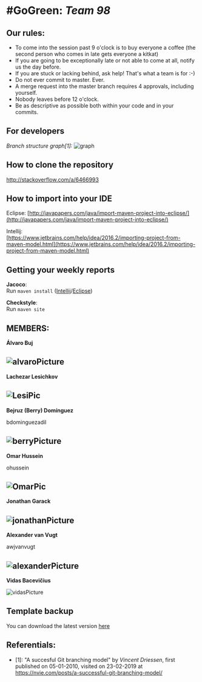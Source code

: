 ﻿# #GoGreen: *Team 98*

## Our rules:
* To come into the session past 9 o'clock is to buy everyone a coffee (the second person who comes in late gets everyone a kitkat)
* If you are going to be exceptionally late or not able to come at all, notify us the day before.
* If you are stuck or lacking behind, ask help! That's what a team is for :-)
* Do not ever commit to master. Ever.
* A merge request into the master branch requires 4 approvals, including yourself.
* Nobody leaves before 12 o'clock.
* Be as descriptive as possible both within your code and in your commits.

## For developers
*Branch structure graph[1]:*
![graph](https://nvie.com/img/git-model@2x.png)

## How to clone the repository

http://stackoverflow.com/a/6466993

## How to import into your IDE

Eclipse:
[http://javapapers.com/java/import-maven-project-into-eclipse/](http://javapapers.com/java/import-maven-project-into-eclipse/)

Intellij:  
[https://www.jetbrains.com/help/idea/2016.2/importing-project-from-maven-model.html](https://www.jetbrains.com/help/idea/2016.2/importing-project-from-maven-model.html)

## Getting your weekly reports

**Jacoco**:  
Run `maven install` ([Intellij](https://www.jetbrains.com/help/idea/2016.3/getting-started-with-maven.html#execute_maven_goal)/[Eclipse](http://imgur.com/a/6q7pV))

**Checkstyle**:  
Run `maven site`

## MEMBERS:

**Álvaro Buj**

[//]: #4918010

![alvaroPicture](https://i.imgur.com/zXimhPy.jpg?1)
---
**Lachezar Lesichkov**

[//]: #4867734

![LesiPic](https://i.imgur.com/SGwzPSj.jpg)
---
**Bejruz (Berry) Domínguez**

bdominguezadil

![berryPicture](https://i.imgur.com/IRx163B.jpg)
---
**Omar Hussein**

ohussein

![OmarPic](https://i.imgur.com/VCIymOO.jpg)
---
**Jonathan Garack**

[//]: # (TODO: insert your netid here)

![jonathanPicture](https://imgur.com/tZuEfhp.jpg)
---
**Alexander van Vugt**

awjvanvugt

![alexanderPicture](https://i.imgur.com/LDipGCX.jpg)
---
**Vidas Bacevičius**

[//]: #4913175

![vidasPicture](https://i.imgur.com/6edenKu.jpg)

## Template backup
You can download the latest version [here](https://github.com/SERG-Delft/TI1216/releases)

## Referentials:
* [1]: "A succesful Git branching model" by *Vincent Driessen*, first published on 05-01-2010, visited on 23-02-2019 at https://nvie.com/posts/a-successful-git-branching-model/